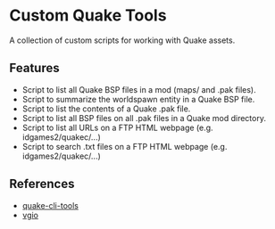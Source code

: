 # Custom Quake Tools

A collection of custom scripts for working with Quake assets.

## Features

* Script to list all Quake BSP files in a mod (maps/ and .pak files).
* Script to summarize the worldspawn entity in a Quake BSP file.
* Script to list the contents of a Quake .pak file.
* Script to list all BSP files on all .pak files in a Quake mod directory.
* Script to list all URLs on a FTP HTML webpage (e.g. idgames2/quakec/...)
* Script to search .txt files on a FTP HTML webpage (e.g. idgames2/quakec/...)


## References

* [quake-cli-tools](https://github.com/joshuaskelly/quake-cli-tools/)
* [vgio](https://github.com/joshuaskelly/vgio/)

